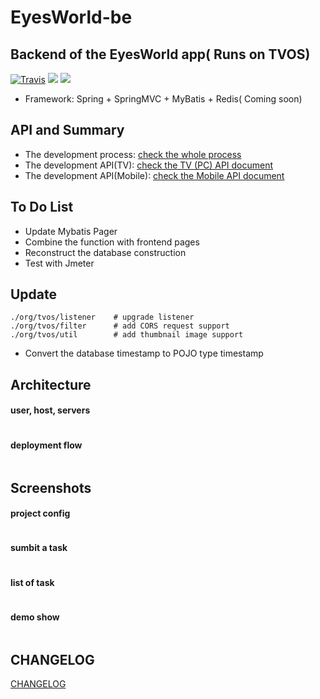 # EyesWorld-be

## Backend of the EyesWorld app( Runs on TVOS)

[![Travis](https://img.shields.io/travis/rust-lang/rust.svg?style=plastic)](https://github.com/lianghao208/EyesWorld-be)
[![](https://img.shields.io/badge/JDK-1.8.025-red.svg)](https://github.com/lianghao208/EyesWorld-be)
[![](https://img.shields.io/badge/maven--central-v3.0.5-blue.svg)](https://maven.apache.org)

* Framework: Spring + SpringMVC + MyBatis + Redis( Coming soon)

API and Summary
--------------
* The development process: [check the whole process](https://github.com/lianghao208/eyes-world-server/blob/master/README.md) 
* The development API(TV): [check the TV (PC) API document](https://github.com/lianghao208/eyes-world-api/blob/master/api.md) 
* The development API(Mobile): [check the Mobile API document](https://github.com/lianghao208/eyes-world-api/blob/master/api-web.md) 

To Do List
----------

- Update Mybatis Pager
- Combine the function with frontend pages
- Reconstruct the database construction
- Test with Jmeter

Update
-----------------
```
./org/tvos/listener    # upgrade listener
./org/tvos/filter      # add CORS request support
./org/tvos/util        # add thumbnail image support
```
- Convert the database timestamp to POJO type timestamp


Architecture
------------
#### user, host, servers
![]()

#### deployment flow
![]()

Screenshots
-----------

#### project config
![]()

#### sumbit a task
![]()

#### list of task
![]()

#### demo show
![]()

## CHANGELOG
[CHANGELOG](https://github.com/lianghao208/EyesWorld-be/blob/master/changeLog.md)
